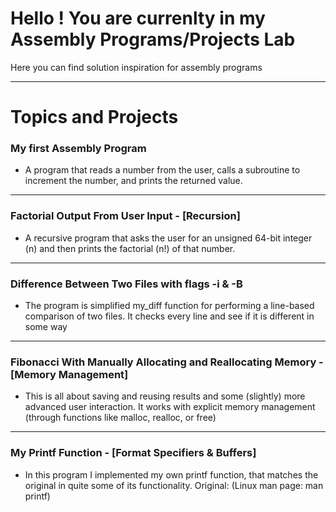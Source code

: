 # Hello ! You are currenlty in my Assembly Programs/Projects Lab

Here you can find solution inspiration for assembly programs

---

# Topics and Projects

### My first Assembly Program

- A program that reads a number from the user, calls a subroutine to increment the number, and prints the returned value.

----

### Factorial Output From User Input - [Recursion]

- A recursive program that asks the user for an unsigned 64-bit integer (n) and then prints the factorial (n!) of that number.

----

### Difference Between Two Files with flags -i & -B  
 
- The program is simplified my_diff function for performing a line-based comparison of two files. It checks every line and see if it is different in some way

---

### Fibonacci With Manually Allocating and Reallocating Memory - [Memory Management]

- This is all about saving and reusing results and some (slightly) more advanced user interaction. It works with explicit memory management (through functions like malloc, realloc, or free)

----

### My Printf Function - [Format Specifiers & Buffers]

- In this program I implemented my own printf function, that matches the original in quite some of its functionality. Original: (Linux man page: man printf)

